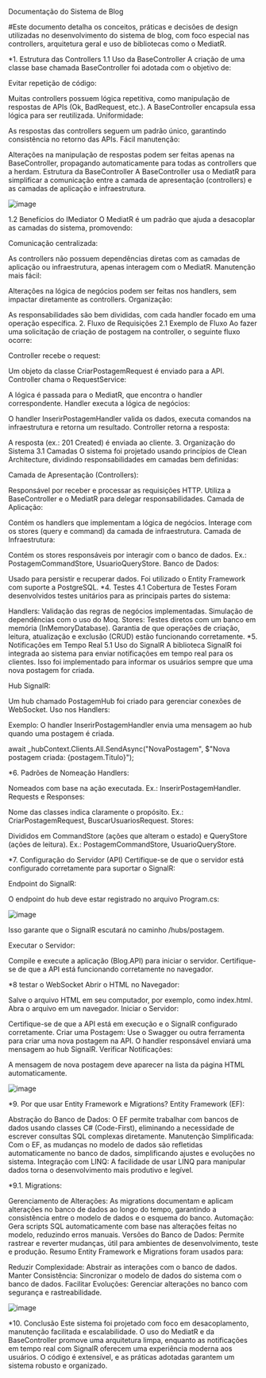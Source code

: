 Documentação do Sistema de Blog

#Este documento detalha os conceitos, práticas e decisões de design utilizadas no desenvolvimento do sistema de blog, com foco especial nas controllers, arquitetura geral e uso de bibliotecas como o MediatR.

*1. Estrutura das Controllers
1.1 Uso da BaseController
A criação de uma classe base chamada BaseController foi adotada com o objetivo de:

Evitar repetição de código:

Muitas controllers possuem lógica repetitiva, como manipulação de respostas de APIs (Ok, BadRequest, etc.).
A BaseController encapsula essa lógica para ser reutilizada.
Uniformidade:

As respostas das controllers seguem um padrão único, garantindo consistência no retorno das APIs.
Fácil manutenção:

Alterações na manipulação de respostas podem ser feitas apenas na BaseController, propagando automaticamente para todas as controllers que a herdam.
Estrutura da BaseController
A BaseController usa o MediatR para simplificar a comunicação entre a camada de apresentação (controllers) e as camadas de aplicação e infraestrutura.

![image](https://github.com/user-attachments/assets/5912ce00-c541-42b9-8154-ca7db1f7e82a)

1.2 Benefícios do IMediator
O MediatR é um padrão que ajuda a desacoplar as camadas do sistema, promovendo:

Comunicação centralizada:

As controllers não possuem dependências diretas com as camadas de aplicação ou infraestrutura, apenas interagem com o MediatR.
Manutenção mais fácil:

Alterações na lógica de negócios podem ser feitas nos handlers, sem impactar diretamente as controllers.
Organização:

As responsabilidades são bem divididas, com cada handler focado em uma operação específica.
2. Fluxo de Requisições
2.1 Exemplo de Fluxo
Ao fazer uma solicitação de criação de postagem na controller, o seguinte fluxo ocorre:

Controller recebe o request:

Um objeto da classe CriarPostagemRequest é enviado para a API.
Controller chama o RequestService:

A lógica é passada para o MediatR, que encontra o handler correspondente.
Handler executa a lógica de negócios:

O handler InserirPostagemHandler valida os dados, executa comandos na infraestrutura e retorna um resultado.
Controller retorna a resposta:

A resposta (ex.: 201 Created) é enviada ao cliente.
3. Organização do Sistema
3.1 Camadas
O sistema foi projetado usando princípios de Clean Architecture, dividindo responsabilidades em camadas bem definidas:

Camada de Apresentação (Controllers):

Responsável por receber e processar as requisições HTTP.
Utiliza a BaseController e o MediatR para delegar responsabilidades.
Camada de Aplicação:

Contém os handlers que implementam a lógica de negócios.
Interage com os stores (query e command) da camada de infraestrutura.
Camada de Infraestrutura:

Contém os stores responsáveis por interagir com o banco de dados.
Ex.: PostagemCommandStore, UsuarioQueryStore.
Banco de Dados:

Usado para persistir e recuperar dados. Foi utilizado o Entity Framework com suporte a PostgreSQL.
*4. Testes
4.1 Cobertura de Testes
Foram desenvolvidos testes unitários para as principais partes do sistema:

Handlers:
Validação das regras de negócios implementadas.
Simulação de dependências com o uso do Moq.
Stores:
Testes diretos com um banco em memória (InMemoryDatabase).
Garantia de que operações de criação, leitura, atualização e exclusão (CRUD) estão funcionando corretamente.
*5. Notificações em Tempo Real
5.1 Uso do SignalR
A biblioteca SignalR foi integrada ao sistema para enviar notificações em tempo real para os clientes. Isso foi implementado para informar os usuários sempre que uma nova postagem for criada.

Hub SignalR:

Um hub chamado PostagemHub foi criado para gerenciar conexões de WebSocket.
Uso nos Handlers:

Exemplo: O handler InserirPostagemHandler envia uma mensagem ao hub quando uma postagem é criada.

await _hubContext.Clients.All.SendAsync("NovaPostagem", $"Nova postagem criada: {postagem.Titulo}");


*6. Padrões de Nomeação
Handlers:

Nomeados com base na ação executada. Ex.: InserirPostagemHandler.
Requests e Responses:

Nome das classes indica claramente o propósito. Ex.: CriarPostagemRequest, BuscarUsuariosRequest.
Stores:

Divididos em CommandStore (ações que alteram o estado) e QueryStore (ações de leitura).
Ex.: PostagemCommandStore, UsuarioQueryStore.

*7. Configuração do Servidor (API)
Certifique-se de que o servidor está configurado corretamente para suportar o SignalR:

Endpoint do SignalR:

O endpoint do hub deve estar registrado no arquivo Program.cs:

![image](https://github.com/user-attachments/assets/3d698b58-2784-488f-b05d-937e73136fa4)

Isso garante que o SignalR escutará no caminho /hubs/postagem.

Executar o Servidor:

Compile e execute a aplicação (Blog.API) para iniciar o servidor. Certifique-se de que a API está funcionando corretamente no navegador.

*8 testar o WebSocket
Abrir o HTML no Navegador:

Salve o arquivo HTML em seu computador, por exemplo, como index.html.
Abra o arquivo em um navegador.
Iniciar o Servidor:

Certifique-se de que a API está em execução e o SignalR configurado corretamente.
Criar uma Postagem:
Use o Swagger ou outra ferramenta para criar uma nova postagem na API. O handler responsável enviará uma mensagem ao hub SignalR.
Verificar Notificações:

A mensagem de nova postagem deve aparecer na lista da página HTML automaticamente.

![image](https://github.com/user-attachments/assets/2b5b3326-eb0d-4e45-9f8f-cbb16a6c34ed)

*9. Por que usar Entity Framework e Migrations?
Entity Framework (EF):

Abstração do Banco de Dados: O EF permite trabalhar com bancos de dados usando classes C# (Code-First), eliminando a necessidade de escrever consultas SQL complexas diretamente.
Manutenção Simplificada: Com o EF, as mudanças no modelo de dados são refletidas automaticamente no banco de dados, simplificando ajustes e evoluções no sistema.
Integração com LINQ: A facilidade de usar LINQ para manipular dados torna o desenvolvimento mais produtivo e legível.


*9.1. Migrations:

Gerenciamento de Alterações: As migrations documentam e aplicam alterações no banco de dados ao longo do tempo, garantindo a consistência entre o modelo de dados e o esquema do banco.
Automação: Gera scripts SQL automaticamente com base nas alterações feitas no modelo, reduzindo erros manuais.
Versões do Banco de Dados: Permite rastrear e reverter mudanças, útil para ambientes de desenvolvimento, teste e produção.
Resumo
Entity Framework e Migrations foram usados para:

Reduzir Complexidade: Abstrair as interações com o banco de dados.
Manter Consistência: Sincronizar o modelo de dados do sistema com o banco de dados.
Facilitar Evoluções: Gerenciar alterações no banco com segurança e rastreabilidade.

![image](https://github.com/user-attachments/assets/249fc473-befb-4eb4-8936-cb640af9fe58)

*10. Conclusão
Este sistema foi projetado com foco em desacoplamento, manutenção facilitada e escalabilidade. O uso do MediatR e da BaseController promove uma arquitetura limpa, enquanto as notificações em tempo real com SignalR oferecem uma experiência moderna aos usuários. O código é extensível, e as práticas adotadas garantem um sistema robusto e organizado.


